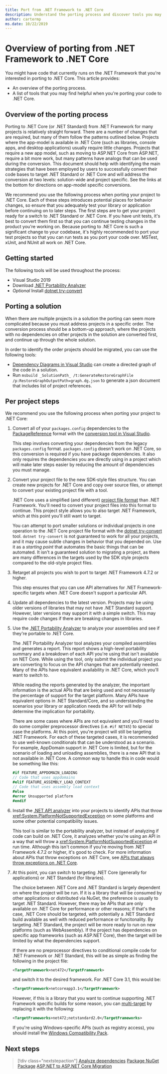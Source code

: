 ```yaml
---
title: Port from .NET Framework to .NET Core
description: Understand the porting process and discover tools you may find helpful when porting a .NET Framework project to .NET Core.
author: cartermp
ms.date: 10/22/2019
---
```

# Overview of porting from .NET Framework to .NET Core

You might have code that currently runs on the .NET Framework that you're interested in porting to .NET Core. This article provides:

* An overview of the porting process.
* A list of tools that you may find helpful when you're porting your code to .NET Core.

## Overview of the porting process

Porting to .NET Core (or .NET Standard) from .NET Framework for many projects is relatively straight forward. There are a number of changes that are required, but many of them follow the patterns outlined below. Projects where the app-model is available in .NET Core (such as libraries, console apps, and desktop applications) usually require little changes. Projects that require a new app model, such as moving to ASP.NET Core from ASP.NET, require a bit more work, but many patterns have analogs that can be used during the conversion. This document should help with identifying the main strategies that have been employed by users to successfully convert their code bases to target .NET Standard or .NET Core and will address the conversion at two levels: solution-wide and project specific. See the links at the bottom for directions on app-model specific conversions.

We recommend you use the following process when porting your project to .NET Core. Each of these steps introduces potential places for behavior changes, so ensure that you adequately test your library or application before continuing on to later steps. The first steps are to get your project ready for a switch to .NET Standard or .NET Core. If you have unit tests, it's best to convert them first so that you can continue testing changes in the product you're working on. Because porting to .NET Core is such a significant change to your codebase, it's highly recommended to port your test projects so that you can run tests as you port your code over. MSTest, xUnit, and NUnit all work on .NET Core.

## Getting started

The following tools will be used throughout the process:

- Visual Studio 2019
- Download [.NET Portability Analyzer](../../standard/analyzers/portability-analyzer.md)
- _Optional_ Install [dotnet try-convert](https://github.com/dotnet/try-convert)

## Porting a solution

When there are multiple projects in a solution the porting can seem more complicated because you must address projects in a specific order. The conversion process should be a bottom-up approach, where the projects with no dependencies on other projects in the solution are converted first, and continue up through the whole solution.

In order to identify the order projects should be migrated, you can use the following tools:

- [Dependency Diagrams in Visual Studio](https://docs.microsoft.com/en-us/visualstudio/modeling/create-layer-diagrams-from-your-code?view=vs-2019) can create a directed graph of the code in a solution.
- Run `msbuild _SolutionPath_ /t:GenerateRestoreGraphFile /p:RestoreGraphOutputPath=graph.dg.json` to generate a json document that includes list of project references.

## Per project steps

We recommend you use the following process when porting your project to .NET Core:

1. Convert all of your `packages.config` dependencies to the [PackageReference](/nuget/consume-packages/package-references-in-project-files) format with the [conversion tool in Visual Studio](/nuget/consume-packages/migrate-packages-config-to-package-reference).

   This step involves converting your dependencies from the legacy `packages.config` format. `packages.config` doesn't work on .NET Core, so this conversion is required if you have package dependencies. It also only requires the dependencies you are directly using in a project which will make later steps easier by reducing the amount of dependencies you must manage.

1. Convert your project file to the new SDK-style files structure. You can create new projects for .NET Core and copy over source files, or attempt to convert your existing project file with a tool.

   .NET Core uses a simplified (and different) [project file format](../tools/csproj.md) than .NET Framework. You'll need to convert your project files into this format to continue. This project style allows you to also target .NET Framework, which at this point you'll still want to target.

   You can attempt to port smaller solutions or individual projects in one operation to the .NET Core project file format with the [dotnet try-convert](https://github.com/dotnet/try-convert) tool. `dotnet try-convert` is not guaranteed to work for all your projects, and it may cause subtle changes in behavior that you depended on. Use it as a _starting point_ that automates the basic things that can be automated. It isn't a guaranteed solution to migrating a project, as there are many differences in the targets used by the SDK style projects compared to the old-style project files.

1. Retarget all projects you wish to port to target .NET Framework 4.7.2 or higher.

   This step ensures that you can use API alternatives for .NET Framework-specific targets when .NET Core doesn't support a particular API.

1. Update all dependencies to the latest version. Projects may be using older versions of libraries that may not have .NET Standard support. However, later versions may support it with a simple switch. This may require code changes if there are breaking changes in libraries.

1. Use the [.NET Portability Analyzer](../../standard/analyzers/portability-analyzer.md) to analyze your assemblies and see if they're portable to .NET Core.

   The .NET Portability Analyzer tool analyzes your compiled assemblies and generates a report. This report shows a high-level portability summary and a breakdown of each API you're using that isn't available on NET Core. While using the tool, only submit the individual project you are converting to focus on the API changes that are potentially needed. Many of the APIs have equivalent availability in .NET Core, which you'll want to switch to.

   While reading the reports generated by the analyzer, the important information is the actual APIs that are being used and not necessarily the percentage of support for the target platform. Many APIs have equivalent options in .NET Standard/Core, and so understanding the scenarios your library or application needs the API for will help determine the implication for portability.

   There are some cases where APIs are not equivalent and you'll need to do some compiler preprocessor directives (i.e. `#if NET45`) to special case the platforms. At this point, you're project will still be targeting .NET Framework. For each of these targeted cases, it is recommended to use well-known conditionals that can be understood as a scenario.  For example, AppDomain support in .NET Core is limited, but for the scenario of loading and unloading assemblies, there is a new API that is not available in .NET Core. A common way to handle this in code would be something like this:

   ```csharp
   #if FEATURE_APPDOMAIN_LOADING
   // Code that uses appdomains
   #elif FEATURE_ASSEMBLY_LOAD_CONTEXT
   // Code that uses assembly load context
   #else
   #error Unsupported platform
   #endif
   ```

1. Install the [.NET API analyzer](../../standard/analyzers/api-analyzer.md) into your projects to identify APIs that throw <xref:System.PlatformNotSupportedException> on some platforms and some other potential compatibility issues.

   This tool is similar to the portability analyzer, but instead of analyzing if code can build on .NET Core, it analyzes whether you're using an API in a way that will throw a <xref:System.PlatformNotSupportedException> at run time. Although this isn't common if you're moving from .NET Framework 4.7.2 or higher, it's good to check. For more information about APIs that throw exceptions on .NET Core, see [APIs that always throw exceptions on .NET Core](../compatibility/unsupported-apis.md).

1. At this point, you can switch to targeting .NET Core (generally for applications) or .NET Standard (for libraries).

   The choice between .NET Core and .NET Standard is largely dependent on where the project will be run. If it is a library that will be consumed by other applications or distributed via NuGet, the preference is usually to target .NET Standard. However, there may be APIs that are only available on .NET Core for performance or other reasons; if that's the case, .NET Core should be targeted, with potentially a .NET Standard build available as well with reduced performance or funcitonality. By targeting .NET Standard, the project will be more ready to run on new platforms (such as WebAssembly). If the project has dependencies on specific app frameworks (such as ASP.NET Core), then the target will be limited by what the dependencies support.

   If there are no preprocessor directives to conditional compile code for .NET Framework or .NET Standard, this will be as simple as finding the following in the project file:

   ```xml
   <TargetFramework>net472</TargetFramework>
   ```

   and switch it to the desired framework. For .NET Core 3.1, this would be:

   ```xml
   <TargetFramework>netcoreapp3.1</TargetFramework>
   ```

   However, if this is a library that you want to continue supporting .NET Framework specific builds for some reason, you can [multi-target](../..//library-guidance/cross-platform-targeting.md) by replacing it with the following:

   ```xml
   <TargetFrameworks>net472;netstandard2.0</TargetFrameworks>
   ```
   
   If you're using Windows-specific APIs (such as registry access), you should install the [Windows Compatibility Pack](./windows-compat-pack.md).

## Next steps

>[!div class="nextstepaction"]
>[Analyze dependencies](third-party-deps.md)
>[Package NuGet Package](../deploying/creating-nuget-packages.md)
>[ASP.NET to ASP.NET Core Migration](https://docs.microsoft.com/en-us/aspnet/core/migration/proper-to-2x)